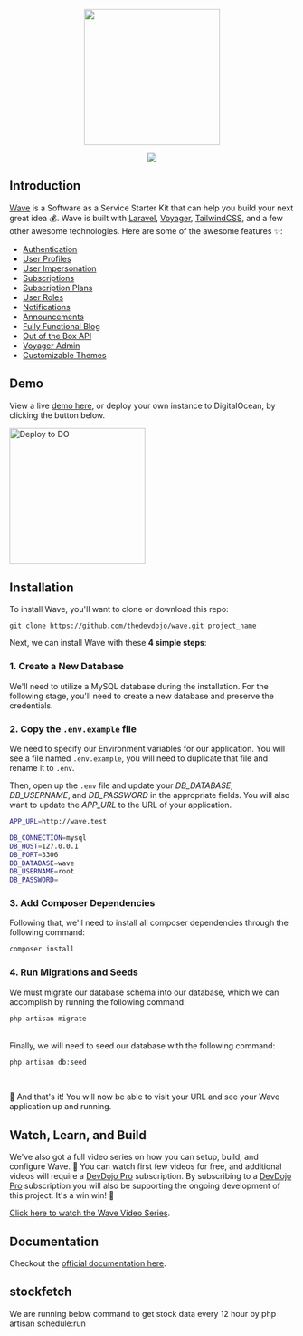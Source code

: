 <p align="center"><a href="https://devdojo.com/wave" target="_blank"><img src="https://cdn.devdojo.com/assets/img/github-wave-logo.svg" width="240"></a></p>

<p align="center"><a href="https://www.producthunt.com/posts/wave-2-0" target="_blank"><img src="https://cdn.devdojo.com/images/april2021/upvote-product-hunt-img.png" height="auto" width="auto"></a></p>

## Introduction

[Wave](https://devdojo.com/wave) is a Software as a Service Starter Kit that can help you build your next great idea 💰. Wave is built with [Laravel](https://laravel.com), [Voyager](https://voyager.devdojo.com), [TailwindCSS](https://tailwindcss.com), and a few other awesome technologies. Here are some of the awesome features ✨:

 - [Authentication](https://wave.devdojo.com/docs/features/authentication)
 - [User Profiles](https://wave.devdojo.com/docs/features/user-profiles)
 - [User Impersonation](https://wave.devdojo.com/docs/features/user-impersonation)
 - [Subscriptions](https://wave.devdojo.com/docs/features/billing)
 - [Subscription Plans](https://wave.devdojo.com/docs/features/subscription-plans)
 - [User Roles](https://wave.devdojo.com/docs/features/user-roles)
 - [Notifications](https://wave.devdojo.com/docs/features/notifications)
 - [Announcements](https://wave.devdojo.com/docs/features/announcements)
 - [Fully Functional Blog](https://wave.devdojo.com/docs/features/blog)
 - [Out of the Box API](https://wave.devdojo.com/docs/features/api)
 - [Voyager Admin](https://wave.devdojo.com/docs/features/admin)
 - [Customizable Themes](https://wave.devdojo.com/docs/features/themes)


## Demo
View a live [demo here](https://wave.devdojo.com), or deploy your own instance to DigitalOcean, by clicking the button below.

<a href="https://cloud.digitalocean.com/apps/new?repo=https://github.com/thedevdojo/wave/tree/main" target="_blank"><img src="https://www.deploytodo.com/do-btn-blue.svg" width="240" alt="Deploy to DO"></a>


## Installation

To install Wave, you'll want to clone or download this repo:

```
git clone https://github.com/thedevdojo/wave.git project_name
```

Next, we can install Wave with these **4 simple steps**:

### 1. Create a New Database

We'll need to utilize a MySQL database during the installation. For the following stage, you'll need to create a new database and preserve the credentials.

### 2. Copy the `.env.example` file

We need to specify our Environment variables for our application. You will see a file named `.env.example`, you will need to duplicate that file and rename it to `.env`.

Then, open up the `.env` file and update your *DB_DATABASE*, *DB_USERNAME*, and *DB_PASSWORD* in the appropriate fields. You will also want to update the *APP_URL* to the URL of your application.

```bash
APP_URL=http://wave.test

DB_CONNECTION=mysql
DB_HOST=127.0.0.1
DB_PORT=3306
DB_DATABASE=wave
DB_USERNAME=root
DB_PASSWORD=
```


### 3. Add Composer Dependencies

Following that, we'll need to install all composer dependencies through the following command:
```php
composer install
```
### 4. Run Migrations and Seeds

We must migrate our database schema into our database, which we can accomplish by running the following command:
```php
php artisan migrate
```
<br>
Finally, we will need to seed our database with the following command:

```php
php artisan db:seed
```
<br>

🎉 And that's it! You will now be able to visit your URL and see your Wave application up and running.


## Watch, Learn, and Build

We've also got a full video series on how you can setup, build, and configure Wave. 🍿 You can watch first few videos for free, and additional videos will require a [DevDojo Pro](https://devdojo.com/pro) subscription. By subscribing to a [DevDojo Pro](https://devdojo.com/pro) subscription you will also be supporting the ongoing development of this project. It's a win win! 🙌

[Click here to watch the Wave Video Series](https://devdojo.com/course/wave).


## Documentation

Checkout the [official documentation here](https://wave.devdojo.com/docs).

## stockfetch 
We are running below command to get stock data every 12 hour by
 php artisan schedule:run